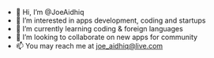 - 👋 Hi, I’m @JoeAidhiq
- 👀 I’m interested in apps development, coding and startups
- 🌱 I’m currently learning coding & foreign languages
- 💞️ I’m looking to collaborate on new apps for community
- 📫 You may reach me at joe_aidhiq@live.com

<!---
JoeAidhiq/JoeAidhiq is a ✨ special ✨ repository because its `README.md` (this file) appears on your GitHub profile.
You can click the Preview link to take a look at your changes.
--->
